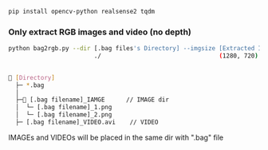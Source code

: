 ```bash
pip install opencv-python realsense2 tqdm
```

### Only extract RGB images and video (no depth)
```bash
python bag2rgb.py --dir [.bag files's Directory] --imgsize [Extracted Image's Size] --fps [FPS] --vcheck [Yes/No Extracting Video]
                        ./                                 (1280, 720)                    30             n (=no, default)
                                                                                                         y (=yes, if you want a video)
```


```bash
📁 [Directory]
  ├─ *.bag
  │
  ├─📁 [.bag filename]_IAMGE      // IMAGE dir
  │  └─ [.bag filename]_1.png
  │  └─ [.bag filename]_2.png
  ├─ [.bag filename]_VIDEO.avi    // VIDEO
```
IMAGEs and VIDEOs will be placed in the same dir with ".bag" file
